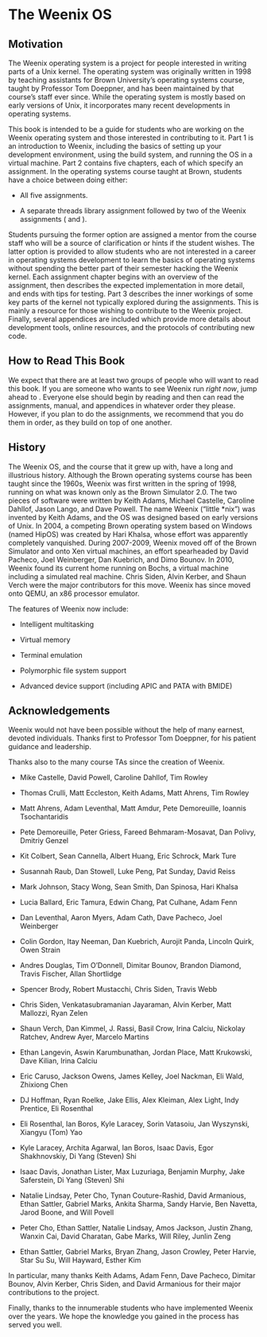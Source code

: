 The Weenix OS
=============

Motivation
----------

The Weenix operating system is a project for people interested in
writing parts of a Unix kernel. The operating system was originally
written in 1998 by teaching assistants for Brown University’s operating
systems course, taught by Professor Tom Doeppner, and has been
maintained by that course’s staff ever since. While the operating system
is mostly based on early versions of Unix, it incorporates many recent
developments in operating systems.

This book is intended to be a guide for students who are working on the
Weenix operating system and those interested in contributing to it. Part
1 is an introduction to Weenix, including the basics of setting up your
development environment, using the build system, and running the OS in a
virtual machine. Part 2 contains five chapters, each of which specify an
assignment. In the operating systems course taught at Brown, students
have a choice between doing either:

-   All five assignments.

-   A separate threads library assignment followed by two of the Weenix
    assignments ( and ).

Students pursuing the former option are assigned a mentor from the
course staff who will be a source of clarification or hints if the
student wishes. The latter option is provided to allow students who are
not interested in a career in operating systems development to learn the
basics of operating systems without spending the better part of their
semester hacking the Weenix kernel. Each assignment chapter begins with
an overview of the assignment, then describes the expected
implementation in more detail, and ends with tips for testing. Part 3
describes the inner workings of some key parts of the kernel not
typically explored during the assignments. This is mainly a resource for
those wishing to contribute to the Weenix project. Finally, several
appendices are included which provide more details about development
tools, online resources, and the protocols of contributing new code.

How to Read This Book
---------------------

We expect that there are at least two groups of people who will want to
read this book. If you are someone who wants to see Weenix run *right
now*, jump ahead to . Everyone else should begin by reading and then can
read the assignments, manual, and appendices in whatever order they
please. However, if you plan to do the assignments, we recommend that
you do them in order, as they build on top of one another.

History
-------

The Weenix OS, and the course that it grew up with, have a long and
illustrious history. Although the Brown operating systems course has
been taught since the 1960s, Weenix was first written in the spring of
1998, running on what was known only as the Brown Simulator 2.0. The two
pieces of software were written by Keith Adams, Michael Castelle,
Caroline Dahllof, Jason Lango, and Dave Powell. The name Weenix (“little
\*nix”) was invented by Keith Adams, and the OS was designed based on
early versions of Unix. In 2004, a competing Brown operating system
based on Windows (named HipOS) was created by Hari Khalsa, whose effort
was apparently completely vanquished. During 2007-2009, Weenix moved off
of the Brown Simulator and onto Xen virtual machines, an effort
spearheaded by David Pacheco, Joel Weinberger, Dan Kuebrich, and Dimo
Bounov. In 2010, Weenix found its current home running on Bochs, a
virtual machine including a simulated real machine. Chris Siden, Alvin
Kerber, and Shaun Verch were the major contributors for this move.
Weenix has since moved onto QEMU, an x86 processor emulator.

The features of Weenix now include:

-   Intelligent multitasking

-   Virtual memory

-   Terminal emulation

-   Polymorphic file system support

-   Advanced device support (including APIC and PATA with BMIDE)

Acknowledgements
----------------

Weenix would not have been possible without the help of many earnest,
devoted individuals. Thanks first to Professor Tom Doeppner, for his
patient guidance and leadership.

Thanks also to the many course TAs since the creation of Weenix.

-   Mike Castelle, David Powell, Caroline Dahllof, Tim Rowley

-   Thomas Crulli, Matt Eccleston, Keith Adams, Matt Ahrens, Tim Rowley

-   Matt Ahrens, Adam Leventhal, Matt Amdur, Pete Demoreuille, Ioannis
    Tsochantaridis

-   Pete Demoreuille, Peter Griess, Fareed Behmaram-Mosavat, Dan Polivy,
    Dmitriy Genzel

-   Kit Colbert, Sean Cannella, Albert Huang, Eric Schrock, Mark Ture

-   Susannah Raub, Dan Stowell, Luke Peng, Pat Sunday, David Reiss

-   Mark Johnson, Stacy Wong, Sean Smith, Dan Spinosa, Hari Khalsa

-   Lucia Ballard, Eric Tamura, Edwin Chang, Pat Culhane, Adam Fenn

-   Dan Leventhal, Aaron Myers, Adam Cath, Dave Pacheco, Joel Weinberger

-   Colin Gordon, Itay Neeman, Dan Kuebrich, Aurojit Panda, Lincoln
    Quirk, Owen Strain

-   Andres Douglas, Tim O’Donnell, Dimitar Bounov, Brandon Diamond,
    Travis Fischer, Allan Shortlidge

-   Spencer Brody, Robert Mustacchi, Chris Siden, Travis Webb

-   Chris Siden, Venkatasubramanian Jayaraman, Alvin Kerber, Matt
    Mallozzi, Ryan Zelen

-   Shaun Verch, Dan Kimmel, J. Rassi, Basil Crow, Irina Calciu,
    Nickolay Ratchev, Andrew Ayer, Marcelo Martins

-   Ethan Langevin, Aswin Karumbunathan, Jordan Place, Matt Krukowski,
    Dave Kilian, Irina Calciu

-   Eric Caruso, Jackson Owens, James Kelley, Joel Nackman, Eli Wald,
    Zhixiong Chen

-   DJ Hoffman, Ryan Roelke, Jake Ellis, Alex Kleiman, Alex Light, Indy
    Prentice, Eli Rosenthal

-   Eli Rosenthal, Ian Boros, Kyle Laracey, Sorin Vatasoiu, Jan
    Wyszynski, Xiangyu (Tom) Yao

-   Kyle Laracey, Archita Agarwal, Ian Boros, Isaac Davis, Egor
    Shakhnovskiy, Di Yang (Steven) Shi

-   Isaac Davis, Jonathan Lister, Max Luzuriaga, Benjamin Murphy, Jake
    Saferstein, Di Yang (Steven) Shi

-   Natalie Lindsay, Peter Cho, Tynan Couture-Rashid, David Armanious,
    Ethan Sattler, Gabriel Marks, Ankita Sharma, Sandy Harvie, Ben
    Navetta, Jarod Boone, and Will Povell

-   Peter Cho, Ethan Sattler, Natalie Lindsay, Amos Jackson, Justin Zhang, Wanxin Cai, David Charatan, Gabe Marks, Will Riley, Junlin Zeng

-   Ethan Sattler, Gabriel Marks, Bryan Zhang, Jason Crowley, Peter Harvie, Star Su Su, Will Hayward, Esther Kim

In particular, many thanks Keith Adams, Adam Fenn, Dave Pacheco,
Dimitar Bounov, Alvin Kerber, Chris Siden, and David Armanious for their major
contributions to the project.

Finally, thanks to the innumerable students who have implemented Weenix
over the years. We hope the knowledge you gained in the process has
served you well.

